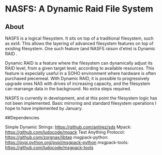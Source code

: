 # NASFS: A Dynamic Raid File System

## About

NASFS is a logical filesystem. It sits on top of a traditional filesystem, such 
as ext4. This allows the layering of advanced filesystem features on top of
existing filesystem. One such feature (and NASFS raison d'etre) is Dynamic RAID
.

Dynamic RAID is a feature where the filesystem can dynamically adjust its RAID 
level, from a given target level,  according to available resources. This 
feature is especially useful in a SOHO environment where hardware is often
purchased piecemeal. With Dynamic RAID, it is possible to progressively upgrade
ones NAS with drives of increasing capacity, and the filesystem can rearrange
data in the background. No extra steps required.

NASFS is currently in development, and at this point the filesystem logic has
not been implemented. Basic mirroring and standard filesystem operations I hope
to have implemented by January.

##Dependencies

Simple Dynamic Strings: https://github.com/antirez/sds
Mpack: https://github.com/ludocode/mpack
Test Anything Protocol: https://github.com/zorgnax/libtap
msgpack-python: https://pypi.python.org/pypi/msgpack-python
msgpack-tools: https://github.com/ludocode/msgpack-tools